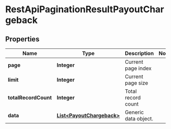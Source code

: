 
# RestApiPaginationResultPayoutChargeback

## Properties
Name | Type | Description | Notes
------------ | ------------- | ------------- | -------------
**page** | **Integer** | Current page index | 
**limit** | **Integer** | Current page size | 
**totalRecordCount** | **Integer** | Total record count | 
**data** | [**List&lt;PayoutChargeback&gt;**](PayoutChargeback.md) | Generic data object. | 




